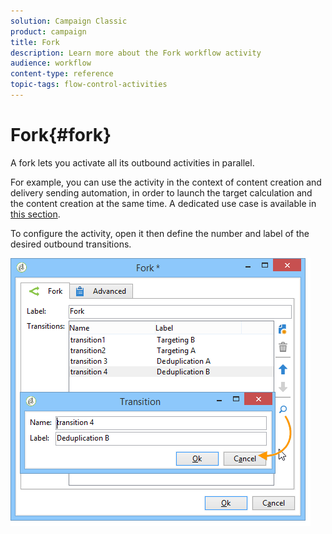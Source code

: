 ```yaml
---
solution: Campaign Classic
product: campaign
title: Fork
description: Learn more about the Fork workflow activity
audience: workflow
content-type: reference
topic-tags: flow-control-activities
---
```


# Fork{#fork}

A fork lets you activate all its outbound activities in parallel.

For example, you can use the activity in the context of content creation and delivery sending automation, in order to launch the target calculation and the content creation at the same time. A dedicated use case is available in [this section](../../delivery/using/automating-via-workflows.md#creating-the-delivery-and-its-content).

To configure the activity, open it then define the number and label of the desired outbound transitions.

![](assets/s_user_segmentation_fork.png)
